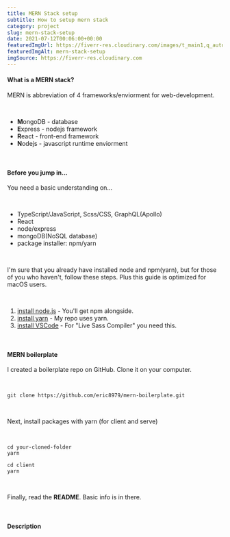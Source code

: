 ```yaml
---
title: MERN Stack setup
subtitle: How to setup mern stack
category: project
slug: mern-stack-setup
date: 2021-07-12T00:06:00+00:00
featuredImgUrl: https://fiverr-res.cloudinary.com/images/t_main1,q_auto,f_auto,q_auto,f_auto/gigs/121002887/original/9f2174ec1236e128859a8ad2ff98a5a21a0230b7/sdwdwdwwqwfhijwwfwefh-eif-wehfiwehf-i-hwei.jpg
featuredImgAlt: mern-stack-setup
imgSource: https://fiverr-res.cloudinary.com
---
```


#### What is a MERN stack?

MERN is abbreviation of 4 frameworks/enviorment for web-development.

<br>

- **M**ongoDB - database
- **E**xpress - nodejs framework
- **R**eact - front-end framework
- **N**odejs - javascript runtime enviorment

<br>

#### Before you jump in...

You need a basic understanding on...

<br>

- TypeScript/JavaScript, Scss/CSS, GraphQL(Apollo)
- React
- node/express
- mongoDB(NoSQL database)
- package installer: npm/yarn

<br>

I'm sure that you already have installed node and npm(yarn), but for those of you who haven't, follow these steps. Plus this guide is optimized for macOS users.

<br>

1. [install node.js](https://nodejs.org/) - You'll get npm alongside.
2. [install yarn](https://yarnpkg.com/getting-started/install) - My repo uses yarn.
3. [install VSCode](https://code.visualstudio.com) - For "Live Sass Compiler" you need this.

<br>

#### MERN boilerplate

I created a boilerplate repo on GitHub. Clone it on your computer.

<br>

```shell
git clone https://github.com/eric8979/mern-boilerplate.git
```

<br>

Next, install packages with yarn (for client and serve)

<br>

```shell
cd your-cloned-folder
yarn

cd client
yarn
```

<br>

Finally, read the **README**. Basic info is in there.

<br>

#### Description
